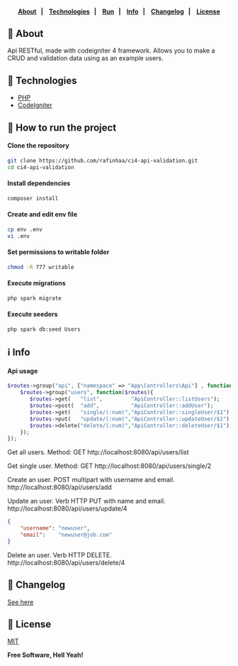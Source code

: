 <h4 align="center">
    <br><br>
    <p align="center">
      <a href="#-about">About</a>&nbsp;&nbsp;&nbsp;|&nbsp;&nbsp;&nbsp;
      <a href="#-technologies">Technologies</a>&nbsp;&nbsp;&nbsp;|&nbsp;&nbsp;&nbsp;
      <a href="#-how-to-run-the-project">Run</a>&nbsp;&nbsp;&nbsp;|&nbsp;&nbsp;&nbsp;
      <a href="#-info">Info</a>&nbsp;&nbsp;&nbsp;|&nbsp;&nbsp;&nbsp;
      <a href="#-changelog">Changelog</a>&nbsp;&nbsp;&nbsp;|&nbsp;&nbsp;&nbsp;
      <a href="#-license">License</a>
  </p>
</h4>

## 🔖 About
Api RESTful, made with codeigniter 4 framework. Allows you to make a CRUD and validation data using as an example users.

## 🚀 Technologies

- [PHP](https://php.net/)
- [CodeIgniter](https://codeigniter.com/)

## 🏁 How to run the project

#### Clone the repository

```bash
git clone https://github.com/rafinhaa/ci4-api-validation.git
cd ci4-api-validation
```

#### Install dependencies

```bash
composer install
```

#### Create and edit env file

```bash
cp env .env
vi .env
```

#### Set permissions to writable folder

```bash
chmod -R 777 writable
```

#### Execute migrations

```bash
php spark migrate
```

#### Execute seeders

```bash
php spark db:seed Users
```

## ℹ️ Info

#### Api usage
```php
$routes->group("api", ["namespace" => "App\Controllers\Api"] , function($routes){
	$routes->group("users", function($routes){
	   $routes->get(   "list",         "ApiController::listUsers");
	   $routes->post(  "add",          "ApiController::addUser");
	   $routes->get(   "single/(:num)","ApiController::singleUser/$1");
	   $routes->put(   "update/(:num)","ApiController::updateUser/$1");
	   $routes->delete("delete/(:num)","ApiController::deleteUser/$1");
	});	 
});
```

Get all users. Method: GET
http://localhost:8080/api/users/list

Get single user. Method: GET
http://localhost:8080/api/users/single/2

Create an user. POST multipart with username and email.
http://localhost:8080/api/users/add

Update an user. Verb HTTP PUT with name and email.
http://localhost:8080/api/users/update/4
```json
{
	"username": "newuser",
	"email":    "newuser@job.com"
}
```

Delete an user. Verb HTTP DELETE.
http://localhost:8080/api/users/delete/4

## 📄 Changelog

[See here](docs/changelog.md)

## 📝 License

[MIT](LICENSE)

**Free Software, Hell Yeah!**
